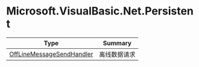 ﻿
# Microsoft.VisualBasic.Net.Persistent

|Type|Summary|
|----|-------|
|<a href="#" onClick="load('/docs/Microsoft.VisualBasic.Net.Persistent/OffLineMessageSendHandler.md')">OffLineMessageSendHandler</a>|离线数据请求|

